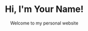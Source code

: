 <!DOCTYPE html>
<html lang="en">
<head>
    <meta charset="UTF-8">
    <meta name="viewport" content="width=device-width, initial-scale=1.0">
    <meta name="description" content="Personal website of Your Name.">
    <title>Your Name - Personal Website</title>
    <link rel="stylesheet" href="styles.css">
</head>
<body>
    <header>
        <div class="container">
            <h1>Hi, I'm Your Name!</h1>
            <p>Welcome to my personal website</p>
        </div>
    </header>
</body>
</html>
